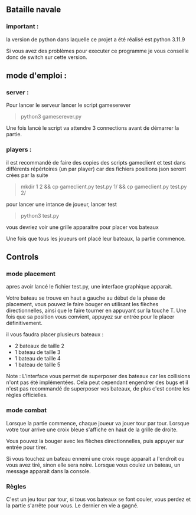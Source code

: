 ## Bataille navale

### important :

la version de python dans laquelle ce projet a été réalisé est python 3.11.9

Si vous avez des problèmes pour executer ce programme je vous conseille donc de switch sur cette version.

## mode d'emploi :

### server :

Pour lancer le serveur lancer le script gameserever
>python3 gameserever.py

Une fois lancé le script va attendre 3 connections avant de démarrer la partie.

### players :

il est recommandé de faire des copies des scripts gameclient et test dans différents répértoires (un par player) car des fichiers positions json seront crées par la suite

>mkdir 1 2 && cp gameclient.py test.py 1/ && cp gameclient.py test.py 2/

pour lancer une intance de joueur, lancer test

>python3 test.py

vous devriez voir une grille apparaitre pour placer vos bateaux

Une fois que tous les joueurs ont placé leur bateaux, la partie commence.

## Controls

### mode placement

apres avoir lancé le fichier test.py, une interface graphique apparait.

Votre bateau se trouve en haut a gauche au début de la phase de placement, vous pouvez le faire bouger en utilisant les flèches directionnelles, ainsi que le faire tourner en appuyant sur la touche T. Une fois que sa position vous convient, appuyez sur entrée pour le placer définitivement.

il vous faudra placer plusieurs bateaux :

- 2 bateaux de taille 2
- 1 bateau de taille 3
- 1 bateau de taille 4 
- 1 bateau de taille 5

Note : L'interface vous permet de superposer des bateaux car les collisions n'ont pas été implémentées. Cela peut cependant engendrer des bugs et il n'est pas recommandé de superposer vos bateaux, de plus c'est contre les règles officielles.

### mode combat

Lorsque la partie commence, chaque joueur va jouer tour par tour. Lorsque votre tour arrive une croix bleue s'affiche en haut de la grille de droite.

Vous pouvez la bouger avec les flèches directionnelles, puis appuyer sur entrée pour tirer.

Si vous touchez un bateau ennemi une croix rouge apparait a l'endroit ou vous avez tiré, sinon elle sera noire. Lorsque vous coulez un bateau, un message apparait dans la console.

### Règles

C'est un jeu tour par tour, si tous vos bateaux se font couler, vous perdez et la partie s'arrête pour vous. Le dernier en vie a gagné.



